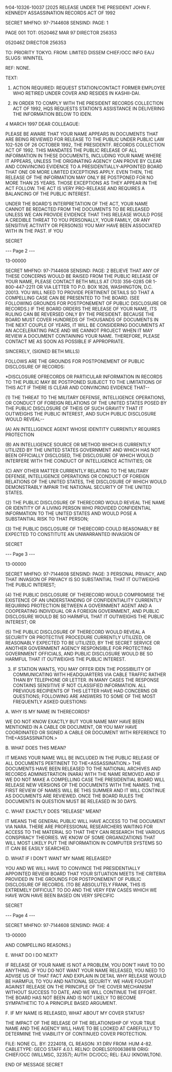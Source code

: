 fr04-10326-10037 [2025 RELEASE UNDER THE PRESIDENT JOHN F. KENNEDY ASSASSINATION RECORDS ACT OF 1992

SECRET
MHFNO: 97-7144608 SENSIND: PAGE: 1

PAGE 001
TOT: 052046Z MAR 97 DIRECTOR 256353

052046Z DIRECTOR 256353

TO: PRIORITY TOKYO.
FROM: LIMITED DISSEM CHIEF/OCC INFO EA/J
SLUGS: WNINTEL

REF: NONE.

TEXT:

1. ACTION REQUIRED: REQUEST STATION/CONTACT FORMER EMPLOYEE WHO RETIRED UNDER COVER AND RESIDES IN KASHII-DAI.

2. IN ORDER TO COMPLY WITH THE PRESIDENT<JFK ASSASSINATION> RECORDS COLLECTION ACT OF 1992, HQS REQUESTS STATION’S ASSISTANCE IN DELIVERING THE INFORMATION BELOW TO IDEN.

4 MARCH 1997
DEAR COLLEAGUE:

PLEASE BE AWARE THAT YOUR NAME APPEARS IN DOCUMENTS THAT ARE BEING REVIEWED FOR RELEASE TO THE PUBLIC UNDER PUBLIC LAW 102-526 OF 26 OCTOBER 1992, THE PRESIDENT<JOHN>F.<KENNEDY ASSASSINATION> RECORDS COLLECTION ACT OF 1992. THIS MANDATES THE PUBLIC RELEASE OF ALL INFORMATION IN THESE DOCUMENTS, INCLUDING YOUR NAME WHERE IT APPEARS, UNLESS THE ORIGINATING AGENCY CAN PROVE BY CLEAR AND CONVINCING EVIDENCE TO A PRESIDENTIALLY-APPOINTED BOARD THAT ONE OR MORE LIMITED EXCEPTIONS APPLY. EVEN THEN, THE RELEASE OF THE INFORMATION MAY ONLY BE POSTPONED FOR NO MORE THAN 25 YEARS. THOSE EXCEPTIONS AS THEY APPEAR IN THE ACT FOLLOW. THE ACT IS VERY PRO-RELEASE AND REQUIRES A BALANCING OF THE PUBLIC INTEREST.

UNDER THE BOARD’S INTERPRETATION OF THE ACT, YOUR NAME CANNOT BE REDACTED FROM THE DOCUMENTS TO BE RELEASED UNLESS WE CAN PROVIDE EVIDENCE THAT THIS RELEASE WOULD POSE A CREDIBLE THREAT TO YOU PERSONALLY, YOUR FAMILY, OR ANY SENSITIVE ACTIVITY OR PERSON(S) YOU MAY HAVE BEEN ASSOCIATED WITH IN THE PAST. IF YOU

SECRET

--- Page 2 ---

13-00000

SECRET
MHFNO: 97-7144608 SENSIND: PAGE: 2
BELIEVE THAT ANY OF THESE CONCERNS WOULD BE RAISED FROM THE PUBLIC RELEASE OF YOUR NAME, PLEASE CONTACT BETH MILLS AT (703) 356-0285 OR 1-800-447-2211 OR VIA LETTER TO P.O. BOX 1626, WASHINGTON, D.C. 20013. YOU WILL NEED TO PROVIDE PERTINENT DETAILS SO THAT A COMPELLING CASE CAN BE PRESENTED TO THE BOARD. (SEE FOLLOWING GROUNDS FOR POSTPONEMENT OF PUBLIC DISCLOSURE OR RECORDS.) IF THE BOARD ORDERS THE RELEASE OF YOUR NAME, ITS RULING CAN BE REVERSED ONLY BY THE PRESIDENT. BECAUSE THE BOARD MUST COVER HUNDREDS OF THOUSANDS OF DOCUMENTS IN THE NEXT COUPLE OF YEARS, IT WILL BE CONSIDERING DOCUMENTS AT AN ACCELERATING PACE AND WE CANNOT PROJECT WHEN IT MAY REVIEW A DOCUMENT CONTAINING YOUR NAME. THEREFORE, PLEASE CONTACT ME AS SOON AS POSSIBLE IF APPROPRIATE.

SINCERELY,
(SIGNED BETH MILLS)

FOLLOWS ARE THE GROUNDS FOR POSTPONEMENT OF PUBLIC DISCLOSURE OF RECORDS:

*DISCLOSURE OF<ASSASSINATION>RECORDS OR PARTICULAR INFORMATION IN <ASSASSINATION>RECORDS TO THE PUBLIC MAY BE POSTPONED SUBJECT TO THE LIMITATIONS OF THIS ACT IF THERE IS CLEAR AND CONVINCING EVIDENCE THAT--

(1) THE THREAT TO THE MILITARY DEFENSE, INTELLIGENCE OPERATIONS, OR CONDUCT OF FOREIGN RELATIONS OF THE UNITED STATES POSED BY THE PUBLIC DISCLOSURE OF THE<ASSASSINATION>IS OF SUCH GRAVITY THAT IT OUTWEIGHS THE PUBLIC INTEREST, AND SUCH PUBLIC DISCLOSURE WOULD REVEAL--

(A) AN INTELLIGENCE AGENT WHOSE IDENTITY CURRENTLY REQUIRES PROTECTION

(B) AN INTELLIGENCE SOURCE OR METHOD WHICH IS CURRENTLY UTILIZED BY THE UNITED STATES GOVERNMENT AND WHICH HAS NOT BEEN OFFICIALLY DISCLOSED, THE DISCLOSURE OF WHICH WOULD INTERFERE WITH THE CONDUCT OF INTELLIGENCE ACTIVITIES; OR

(C) ANY OTHER MATTER CURRENTLY RELATING TO THE MILITARY DEFENSE, INTELLIGENCE OPERATIONS OR CONDUCT OF FOREIGN RELATIONS OF THE UNITED STATES, THE DISCLOSURE OF WHICH WOULD DEMONSTRABLY IMPAIR THE NATIONAL SECURITY OF THE UNITED STATES.

(2) THE PUBLIC DISCLOSURE OF THE<ASSASSINATION>RECORD WOULD REVEAL THE NAME OR IDENTITY OF A LIVING PERSON WHO PROVIDED CONFIDENTIAL INFORMATION TO THE UNITED STATES AND WOULD POSE A SUBSTANTIAL RISK TO THAT PERSON;

(3) THE PUBLIC DISCLOSURE OF THE<ASSASSINATION>RECORD COULD REASONABLY BE EXPECTED TO CONSTITUTE AN UNWARRANTED INVASION OF

SECRET

--- Page 3 ---

13-00000

SECRET
MHFNO: 97-7144608 SENSIND: PAGE: 3
PERSONAL PRIVACY, AND THAT INVASION OF PRIVACY IS SO SUBSTANTIAL THAT IT OUTWEIGHS THE PUBLIC INTEREST;

(4) THE PUBLIC DISCLOSURE OF THE<ASSASSINATION>RECORD WOULD COMPROMISE THE EXISTENCE OF AN UNDERSTANDING OF CONFIDENTIALITY CURRENTLY REQUIRING PROTECTION BETWEEN A GOVERNMENT AGENT AND A COOPERATING INDIVIDUAL OR A FOREIGN GOVERNMENT, AND PUBLIC DISCLOSURE WOULD BE SO HARMFUL THAT IT OUTWEIGHS THE PUBLIC INTEREST; OR

(5) THE PUBLIC DISCLOSURE OF THE<ASSASSINATION>RECORD WOULD REVEAL A SECURITY OR PROTECTIVE PROCEDURE CURRENTLY UTILIZED, OR REASONABLY EXPECTED TO BE UTILIZED, BY THE SECRET SERVICE OR ANOTHER GOVERNMENT AGENCY RESPONSIBLE FOR PROTECTING GOVERNMENT OFFICIALS, AND PUBLIC DISCLOSURE WOULD BE SO HARMFUL THAT IT OUTWEIGHS THE PUBLIC INTEREST.

3. IF STATION WANTS, YOU MAY OFFER IDEN THE POSSIBILITY OF COMMUNICATING WITH HEADQUARTERS VIA CABLE TRAFFIC RATHER THAN BY TELEPHONE OR LETTER. IN MANY CASES THE RESPONSE CONTAINS SENSITIVE IF NOT CLASSIFIED INFORMATION. ALL PREVIOUS RECIPIENTS OF THIS LETTER HAVE HAD CONCERNS OR QUESTIONS; FOLLOWING ARE ANSWERS TO SOME OF THE MOST FREQUENTLY ASKED QUESTIONS:

A. WHY IS MY NAME IN THE<JFK ASSASSINATION>RECORDS?

WE DO NOT KNOW EXACTLY BUT YOUR NAME MAY HAVE BEEN MENTIONED IN A CABLE OR DOCUMENT, OR YOU MAY HAVE COORDINATED OR SIGNED A CABLE OR DOCUMENT WITH REFERENCE TO THE<ASSASSINATION.>

B. WHAT DOES THIS MEAN?

IT MEANS YOUR NAME WILL BE INCLUDED IN THE PUBLIC RELEASE OF ALL DOCUMENTS PERTINENT TO THE<ASSASSINATION.> THE DOCUMENTS HAVE BEEN RELEASED TO THE NATIONAL ARCHIVES AND RECORDS ADMINISTRATION (NARA) WITH THE NAME REMOVED AND IF WE DO NOT MAKE A COMPELLING CASE THE PRESIDENTIAL BOARD WILL RELEASE NEW VERSIONS OF THE DOCUMENTS WITH THE NAMES. THE FIRST REVIEW OF NAMES WILL BE THIS SUMMER AND IT WILL CONTINUE AS DOCUMENTS ARE REVIEWED. ONCE THE BOARD RULES THE DOCUMENTS IN QUESTION MUST BE RELEASED IN 30 DAYS.

C. WHAT EXACTLY DOES "RELEASE" MEAN?

IT MEANS THE GENERAL PUBLIC WILL HAVE ACCESS TO THE DOCUMENT VIA NARA. THERE ARE PROFESSIONAL RESEARCHERS WAITING FOR ACCESS TO THE MATERIAL SO THAT THEY CAN RESEARCH THE VARIOUS CONSPIRACY THEORIES. WE KNOW OF SOME ORGANIZATIONS THAT WILL MOST LIKELY PUT THE INFORMATION IN COMPUTER SYSTEMS SO IT CAN BE EASILY SEARCHED.

D. WHAT IF I DON’T WANT MY NAME RELEASED?

YOU AND WE WILL HAVE TO CONVINCE THE PRESIDENTIALLY APPOINTED REVIEW BOARD THAT YOUR SITUATION MEETS THE CRITERIA PROVIDED IN THE GROUNDS FOR POSTPONEMENT OF PUBLIC DISCLOSURE OF RECORDS. (TO BE ABSOLUTELY FRANK, THIS IS EXTREMELY DIFFICULT TO DO AND THE VERY FEW CASES WHICH WE HAVE WON HAVE BEEN BASED ON VERY SPECIFIC

SECRET

--- Page 4 ---

SECRET
MHFNO: 97-7144608 SENSIND: PAGE: 4

13-00000

AND COMPELLING REASONS.)

E. WHAT DO I DO NEXT?

IF RELEASE OF YOUR NAME IS NOT A PROBLEM, YOU DON’T HAVE TO DO ANYTHING. IF YOU DO NOT WANT YOUR NAME RELEASED, YOU NEED TO ADVISE US OF THAT FACT AND EXPLAIN IN DETAIL WHY RELEASE WOULD BE HARMFUL TO YOU AND NATIONAL SECURITY. WE HAVE FOUGHT AGAINST RELEASE ON THE PRINCIPLE OF THE COVER MECHANISM WITHOUT SUCCESS TO DATE, AND WE WILL CONTINUE THE EFFORT. THE BOARD HAS NOT BEEN AND IS NOT LIKELY TO BECOME SYMPATHETIC TO A PRINCIPLE BASED ARGUMENT.

F. IF MY NAME IS RELEASED, WHAT ABOUT MY COVER STATUS?

THE IMPACT OF THE RELEASE OF THE RELATIONSHIP OF YOUR TRUE NAME AND THE AGENCY WILL HAVE TO BE LOOKED AT CAREFULLY TO DETERMINE THE VIABILITY OF CONTINUED COVER PROTECTION.

FILE: NONE CL. BY: 2224018, CL REASON: X1 DRV FROM: HUM 4-82.
CABLETYPE: GECO STAFF 4.0.1.
RELNO: DORELS0100638618
ORIG: CHIEF/OCC (WILLMSC, 32357); AUTH: DC/OCC; REL: EA/J (KNOWLTON).

END OF MESSAGE
SECRET

